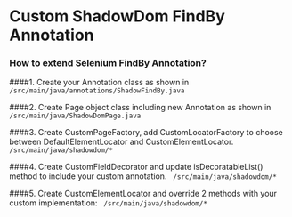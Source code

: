 # Custom ShadowDom FindBy Annotation

### How to extend Selenium FindBy Annotation?

####1. Create your Annotation class as shown in
``` /src/main/java/annotations/ShadowFindBy.java ```

####2. Create Page object class including new Annotation as shown in
``` /src/main/java/ShadowDomPage.java ```

####3. Create CustomPageFactory, add CustomLocatorFactory to choose between DefaultElementLocator and CustomElementLocator.
``` /src/main/java/shadowdom/*```

####4. Create CustomFieldDecorator and update isDecoratableList() method to include your custom annotation.
``` /src/main/java/shadowdom/*```

####5. Create CustomElementLocator and override 2 methods with your custom implementation:
``` /src/main/java/shadowdom/*```
